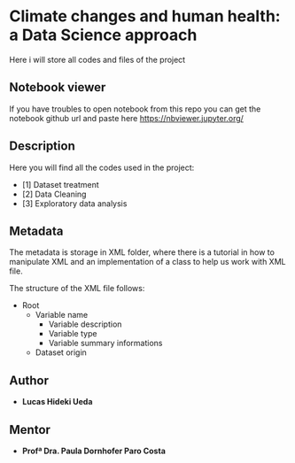 # Climate changes and human health: a Data Science approach

Here i will store all codes and files of the project

## Notebook viewer

If you have troubles to open notebook from this repo you can get the notebook github url and paste here https://nbviewer.jupyter.org/

## Description

Here you will find all the codes used in the project:

- [1] Dataset treatment
- [2] Data Cleaning
- [3] Exploratory data analysis

## Metadata

The metadata is storage in XML folder, where there is a tutorial in how to manipulate XML and an implementation of a class to help us work with XML file.

The structure of the XML file follows:
- Root
  - Variable name
    - Variable description
    - Variable type
    - Variable summary informations
  - Dataset origin


## Author

* **Lucas Hideki Ueda**

## Mentor

* **Profª Dra. Paula Dornhofer Paro Costa**
